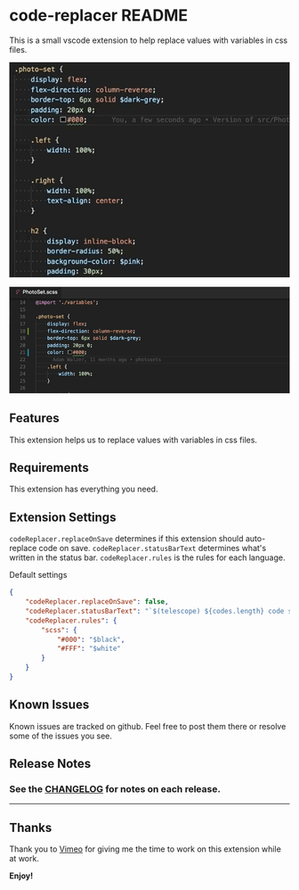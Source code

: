 # code-replacer README

This is a small vscode extension to help replace values with variables in css files.

![Alt text](images/demo.gif?raw=true "Finding Demo Gif")

![Alt text](images/replace-demo.gif?raw=true "Replacement Demo Gif")

## Features

This extension helps us to replace values with variables in css files.

## Requirements

This extension has everything you need.

## Extension Settings

`codeReplacer.replaceOnSave` determines if this extension should auto-replace code on save.
`codeReplacer.statusBarText` determines what's written in the status bar.
`codeReplacer.rules` is the rules for each language.

Default settings

```settings.json
{
    "codeReplacer.replaceOnSave": false,
    "codeReplacer.statusBarText": "`$(telescope) ${codes.length} code segments to replace`",
    "codeReplacer.rules": {
        "scss": {
            "#000": "$black",
            "#FFF": "$white"
        }
    }
}
```

## Known Issues

Known issues are tracked on github. Feel free to post them there or resolve some of the issues you see.

## Release Notes

### See the [CHANGELOG](CHANGELOG.md) for notes on each release.

-----------------------------------------------------------------------------------------------------------

## Thanks

Thank you to [Vimeo](http://vimeo.com/jobs) for giving me the time to work on this extension while at work.

**Enjoy!**
